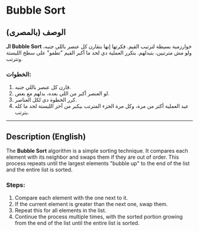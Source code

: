 # Bubble Sort

## الوصف (بالمصرى)
**الـ Bubble Sort** خوارزمية بسيطة لترتيب القيم. فكرتها إنها بتقارن كل عنصر باللي جنبه، ولو مش مترتبين، بتبدلهم. بتكرر العملية دي لحد ما أكبر القيم "تطفو" على سطح الليستة وتترتب.

### الخطوات:
1. قارن كل عنصر باللي جنبه.  
2. لو العنصر أكبر من اللي بعده، بدلهم مع بعض.  
3. كرر الخطوة دي لكل العناصر.  
4. عيد العملية أكتر من مرة، وكل مرة الجزء المترتب بيكبر من آخر الليستة لحد ما كله يترتب.

---

## Description (English)
The **Bubble Sort** algorithm is a simple sorting technique. It compares each element with its neighbor and swaps them if they are out of order. This process repeats until the largest elements "bubble up" to the end of the list and the entire list is sorted.

### Steps:
1. Compare each element with the one next to it.  
2. If the current element is greater than the next one, swap them.  
3. Repeat this for all elements in the list.  
4. Continue the process multiple times, with the sorted portion growing from the end of the list until the entire list is sorted.
